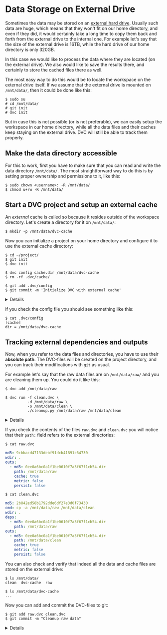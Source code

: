 # Data Storage on External Drive

Sometimes the data may be stored on an
[external hard drive](https://whatis.techtarget.com/definition/external-hard-drive).
Usually such data are huge, which means that they won't fit on our home
directory, and even if they did, it would certainly take a long time to copy
them back and forth from the external drive to the internal one. For example
let's say that the size of the external drive is 16TB, while the hard drive of
our home directory is only 320GB.

In this case we would like to process the data where they are located (on the
external drive). We also would like to save the results there, and certainly to
store the <abbr>cached</abbr> files there as well.

The most easy way to do this would be to locate the <abbr>workspace</abbr> on
the external drive itself. If we assume that the external drive is mounted on
`/mnt/data/`, then it could be done like this:

```dvc
$ sudo su
# cd /mnt/data/
# git init
# dvc init
```

But in case this is not possible (or is not preferable), we can easily setup the
workspace in our home directory, while all the data files and their caches keep
staying on the external drive. DVC will still be able to track them properly.

## Make the data directory accessible

For this to work, first you have to make sure that you can read and write the
data directory `/mnt/data/`. The most straightforward way to do this is by
setting proper ownership and permissions to it, like this:

```dvc
$ sudo chown <username>: -R /mnt/data/
$ chmod u+rw -R /mnt/data/
```

## Start a DVC project and setup an external cache

An _external_ <abbr>cache</abbr> is called so because it resides outside of the
workspace directory. Let's create a directory for it on `/mnt/data/`:

```dvc
$ mkdir -p /mnt/data/dvc-cache
```

Now you can initialize a <abbr>project</abbr> on your home directory and
configure it to use the external cache directory:

```dvc
$ cd ~/project/
$ git init
$ dvc init

$ dvc config cache.dir /mnt/data/dvc-cache
$ rm -rf .dvc/cache/

$ git add .dvc/config
$ git commit -m 'Initialize DVC with external cache'
```

<details>

### Transfer the content of the cache to the external directory

In this example we are just removing the default cache directory `.dvc/cache/`
because we just initialized the project and we know that it is empty (there's
nothing stored in it). If we had an existing project, we could preserve the
content of the cache by moving it to the new directory:

```dvc
$ mv -a .dvc/cache/* /mnt/data/dvc-cache/
$ rm -rf .dvc/cache/
```

</details>

If you check the config file you should see something like this:

```dvc
$ cat .dvc/config
[cache]
dir = /mnt/data/dvc-cache
```

## Tracking external dependencies and outputs

Now, when you refer to the data files and directories, you have to use their
**absolute path**. The <abbr>DVC-files</abbr> will be created on the project
directory, and you can track their modifications with `git` as usual.

For example let's say that the raw data files are on `/mnt/data/raw/` and you
are cleaning them up. You could do it like this:

```dvc
$ dvc add /mnt/data/raw

$ dvc run -f clean.dvc \
          -d /mnt/data/raw \
          -o /mnt/data/clean \
          ./cleanup.py /mnt/data/raw /mnt/data/clean
```

<details>

### Using an environment variable for the data path

In a real life situation probably you would declare an environment variable
`DATA_PATH=/mnt/data` and use it to shorten the command options, like this:

```dvc
$ dvc add $DATA_PATH/raw

$ dvc run -f clean.dvc \
          -d $DATA_PATH/raw \
          -o $DATA_PATH/clean \
          ./cleanup.py $DATA_PATH/raw $DATA_PATH/clean
```

</details>

If you check the contents of the files `raw.dvc` and `clean.dvc` you will notice
that their `path:` field refers to the external directories:

```dvc
$ cat raw.dvc
```

```yaml
md5: 9cbbacd47133debf91dcb41891c64730
wdir: .
outs:
  - md5: 0ee0a6bc0a1f1be0610f7a3f67f1cb54.dir
    path: /mnt/data/raw
    cache: true
    metric: false
    persist: false
```

```dvc
$ cat clean.dvc
```

```yaml
md5: 2b842ed58b1792dde6df27e3d0f73430
cmd: cp -a /mnt/data/raw /mnt/data/clean
wdir: .
deps:
  - md5: 0ee0a6bc0a1f1be0610f7a3f67f1cb54.dir
    path: /mnt/data/raw
outs:
  - md5: 0ee0a6bc0a1f1be0610f7a3f67f1cb54.dir
    path: /mnt/data/clean
    cache: true
    metric: false
    persist: false
```

You can also check and verify that indeed all the data and cache files are
stored on the external drive:

```dvc
$ ls /mnt/data/
clean  dvc-cache  raw

$ ls /mnt/data/dvc-cache
...
```

Now you can add and commit the DVC-files to git:

```dvc
$ git add raw.dvc clean.dvc
$ git commit -m "Cleanup raw data"
```

<details>

### Optimizing the data management

Since we are talking about large data, it is worth spending some time for
understanding
[how DVC can optimize data management](/doc/user-guide/large-dataset-optimization),
so that it does not make unnecessary copies of large data.

In short, if your external drive is formatted with XFS, Btrfs, ZFS, or any other
file system that supports <abbr>reflinks</abbr>, DVC will automatically use the
most efficient way of handling large datasets, and there is no further
configuration that needs to be done.

If _reflinks_ are not available, then you should consider setting the cache type
to _symlink_ or _hardlink_, like so:

```dvc
$ dvc config cache.type "reflink,symlink,hardlink,copy"
$ dvc config cache.protected true
```

However this implies that for data files that are added to the project with
`dvc add <datafile>`, you may need to run `dvc unprotect <datafile>` before
modifying them. For more details make sure to read the man page of
[dvc unprotect](/doc/commands-reference/unprotect).

</details>
